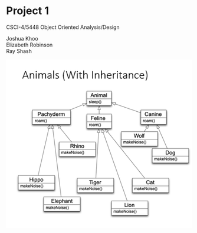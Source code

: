 # Project 1

CSCI-4/5448 Object Oriented Analysis/Design

Joshua Khoo  
Elizabeth Robinson  
Ray Shash

![Inheritance Graph](/Images/InheritanceGraph.PNG)
